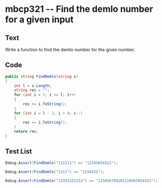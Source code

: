 # mbcp321 -- Find the demlo number for a given input

## Text

Write a function to find the demlo number for the given number.

## Code

```csharp
public string FindDemlo(string s) 
{
    int l = s.Length;
    string res = "";
    for (int i = 1; i <= l; i++) 
    {
        res += i.ToString();
    }
    for (int i = l - 1; i > 0; i--) 
    {
        res += i.ToString();
    }
    return res;
}
```

## Test List

```csharp
Debug.Assert(FindDemlo("111111") == "12345654321");
```

```csharp
Debug.Assert(FindDemlo("1111") == "1234321");
```

```csharp
Debug.Assert(FindDemlo("13333122222") == "123456789101110987654321");
```
